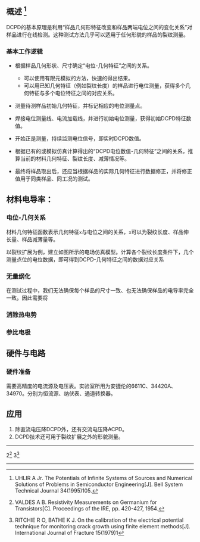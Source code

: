 
## 概述 [^1]

DCPD的基本原理是利用“样品几何形特征改变和样品两端电位之间的变化关系”对样品进行在线检测。这种测试方法几乎可以适用于任何形貌的样品的裂纹测量。

### 基本工作逻辑

* 根据样品几何形状、尺寸确定“电位-几何特征”之间的关系。

  * 可以使用有限元模拟的方法，快速的得出结果。
  * 可以用已知几何特征（例如裂纹长度）的样品进行电位测量，获得多个几何特征与多个电位特征之间的对应关系。
* 测量待测样品初始几何特征，并标记相应的电位测量点。
* 焊接电位测量线、电流加载线，并进行初始电位测量，获得初始DCPD特征数值。
* 开始正是测量，持续监测电位信号，即实时DCPD数值。
* 根据已有的或模拟仿真计算得出的“DCPD电位数值-几何特征”之间的关系，推算当前的材料几何特征、裂纹长度、减薄情况等。
* 最终将样品取出后，还应当根据样品的实际几何特征进行数据修正，并将修正值用于同类样品、同工况的测试。

## 材料电导率：

### 电位-几何关系

材料几何特征函数表示几何特征`x`与电位之间的关系，`x`可以为裂纹长度、样品伸长量、样品减薄量等。

以裂纹扩展为例，建立如图所示的电场仿真模型。计算各个裂纹长度条件下，几个测量点位的电位数据，即可得到DCPD-几何特征之间的数据对应关系

### 无量纲化

在测试过程中，我们无法确保每个样品的尺寸一致、也无法确保样品的电导率完全一致。因此需要将

### 消除热电势

### 参比电极

## 硬件与电路

### 硬件准备

需要高精度的电流源及电压表。实验室所用为安捷伦的6611C、34420A、34970。分别为恒流源、纳伏表、通道转换器。

## 应用

1. 除直流电压降DCPD外，还有交流电压降ACPD。
2. DCPD技术还可用于裂纹扩展之外的形貌测量。

---

2[^2] 3[^3]

---

[^1]: UHLIR A Jr. The Potentials of Infinite Systems of Sources and Numerical Solutions of Problems in Semiconductor Engineering[J]. Bell System Technical Journal 34(1995)105.

[^2]: VALDES A B. Resistivity Measurements on Germanium for Transistors[C]. Proceedings of the IRE, pp. 420-427, 1954.

[^3]: RITCHIE R O, BATHE K J. On the calibration of the electrical potential technique for monitoring crack growth using finite element methods[J]. International Journal of Fracture 15(1979)1